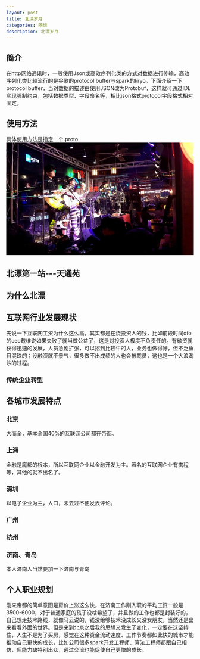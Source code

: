 ```yaml
---
layout: post
title: 北漂岁月
categories: 随想
description: 北漂岁月
---
```

## 简介
在http网络通讯时，一般使用Json或高效序列化类的方式对数据进行传输，高效序列化类比较流行的是谷歌的protocol buffer与spark的kryo。下面介绍一下protocol buffer，当对数据的描述由使用JSON改为Protobuf，这样就可通过IDL实现强制约束，包括数据类型、字段命名等，相比json格式protocol字段格式相对固定。
## 使用方法
具体使用方法是指定一个.proto
![Alt text](https://github.com/gongenbo/gongenbo.github.io/raw/master/img/think/beipiao.jpg)
## 北漂第一站---天通苑 
## 为什么北漂
## 互联网行业发展现状
先说一下互联网工资为什么这么高，其实都是在烧投资人的钱，比如前段时间ofo的ceo戴维说如果失败了就当做公益了，这是对投资人极度不负责任的。有融资就获得迅速的发展，人员急剧扩张，可以招到比较牛的人，业务也做得好，但不乏鱼目混珠的；没融资就不景气，很多做不出成绩的人也会被裁员，这也是一个大浪淘沙的过程。
### 传统企业转型

## 各城市发展特点
### 北京
大而全，基本全国40%的互联网公司都在帝都。
### 上海
金融是魔都的根本，所以互联网企业以金融开发为主。著名的互联网企业有携程等，其他的就不出名了。
### 深圳
以电子企业为主，人口，未去过不便发表评论。
### 广州
### 杭州
### 济南、青岛
本人济南人当然要加一下济南与青岛
## 个人职业规划
刚来帝都的简单意图是房价上涨这么快，在济南工作刚入职的平均工资一般是3500-6000，对于普通家庭的孩子没啥希望了，并且做的工作也都是封装好的，自己想走技术路线，就像马云说的，钱没给够技术没成长又没女朋友，当然还是出来看看外面的世界。但是来到北京之后我的思想又发生了变化，一定要在这坚持住，人生不是为了买房，感觉在这种资金流动速度、工作节奏都如此快的城市才能推动自己更快的成长，比如公司很多spark开发工程师、算法工程师都跟自己相仿，但能力缺特别出众，通过交流也能促使自己更快的成长。


